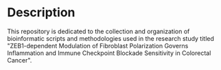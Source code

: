 # Description
This repository is dedicated to the collection and organization of bioinformatic scripts and methodologies used in the research study titled "ZEB1-dependent Modulation of Fibroblast Polarization Governs Inflammation and Immune Checkpoint Blockade Sensitivity in Colorectal Cancer".

